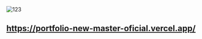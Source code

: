 ![123](https://github.com/highlander08/portfolio-new-master-oficial/assets/38596921/4769b43f-aeb5-4a5a-9450-76f64ffe7532)

## https://portfolio-new-master-oficial.vercel.app/
